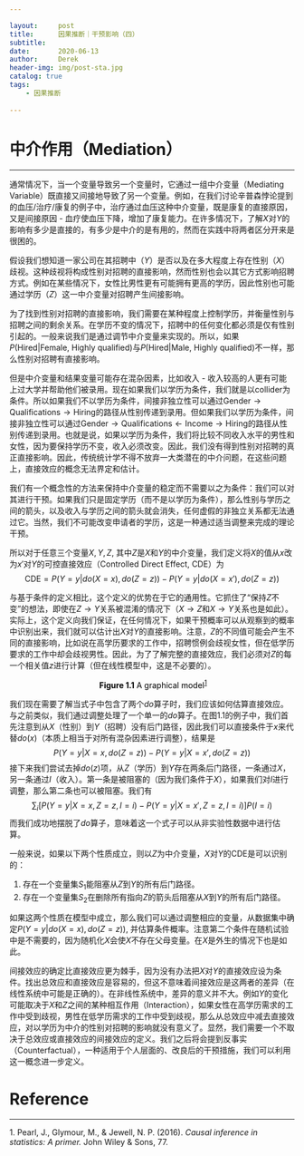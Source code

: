 ```yaml
---

layout:     post
title:      因果推断｜干预影响（四）
subtitle:   
date:       2020-06-13
author:     Derek
header-img: img/post-sta.jpg
catalog: true
tags:
    - 因果推断
    
---
```


# 中介作用（Mediation）
***

通常情况下，当一个变量导致另一个变量时，它通过一组中介变量（Mediating Variable）既直接又间接地导致了另一个变量。例如，在我们讨论辛普森悖论提到的血压/治疗/康复的例子中，治疗通过血压这种中介变量，既是康复的直接原因，又是间接原因 - 血疗使血压下降，增加了康复能力。在许多情况下，了解$X$对$Y$的影响有多少是直接的，有多少是中介的是有用的，然而在实践中将两者区分开来是很困的。

假设我们想知道一家公司在其招聘中（$Y$）是否以及在多大程度上存在性别（$X$）歧视。这种歧视将构成性别对招聘的直接影响，然而性别也会以其它方式影响招聘方式。例如在某些情况下，女性比男性更有可能拥有更高的学历，因此性别也可能通过学历（$Z$）这一中介变量对招聘产生间接影响。

为了找到性别对招聘的直接影响，我们需要在某种程度上控制学历，并衡量性别与招聘之间的剩余关系。在学历不变的情况下，招聘中的任何变化都必须是仅有性别引起的。一般来说我们是通过调节中介变量来实现的。所以，如果$P(\text{Hired}|\text{Female, Highly qualified})$与$P(\text{Hired}|\text{Male, Highly qualified})$不一样，那么性别对招聘有直接影响。

但是中介变量和结果变量可能存在混杂因素，比如收入 - 收入较高的人更有可能上过大学并帮助他们被录用。现在如果我们以学历为条件，我们就是以collider为条件。所以如果我们不以学历为条件，间接非独立性可以通过$\text{Gender} \rightarrow \text{Qualifications} \rightarrow \text{Hiring}$的路径从性别传递到录用。但如果我们以学历为条件，间接非独立性可以通过$\text{Gender} \rightarrow \text{Qualifications} \leftarrow \text{Income} \rightarrow \text{Hiring}$的路径从性别传递到录用。也就是说，如果以学历为条件，我们将比较不同收入水平的男性和女性，因为要保持学历不变，收入必须改变。因此，我们没有得到性别对招聘的真正直接影响。因此，传统统计学不得不放弃一大类潜在的中介问题，在这些问题上，直接效应的概念无法界定和估计。

我们有一个概念性的方法来保持中介变量的稳定而不需要以之为条件：我们可以对其进行干预。如果我们只是固定学历（而不是以学历为条件），那么性别与学历之间的箭头，以及收入与学历之间的箭头就会消失，任何虚假的非独立关系都无法通过它。当然，我们不可能改变申请者的学历，这是一种通过适当调整来完成的理论干预。

所以对于任意三个变量$X, Y, Z,$ 其中$Z$是$X$和$Y$的中介变量，我们定义将$X$的值从$x$改为$x'$对$Y$的可控直接效应（Controlled Direct Effect, CDE）为$$\text{CDE}=P(Y=y|do(X=x), do(Z=z))-P(Y=y|do(X=x'), do(Z=z))$$

与基于条件的定义相比，这个定义的优势在于它的通用性。它抓住了“保持$Z$不变”的想法，即使在$Z \rightarrow Y$关系被混淆的情况下（$X \rightarrow Z$和$X \rightarrow Y$关系也是如此）。实际上，这个定义向我们保证，在任何情况下，如果干预概率可以从观察到的概率中识别出来，我们就可以估计出$X$对$Y$的直接影响。注意，$Z$的不同值可能会产生不同的直接影响，比如说在高学历要求的工作中，招聘惯例会歧视女性，但在低学历要求的工作中却会歧视男性。因此，为了了解完整的直接效应，我们必须对$Z$的每一个相关值$z$进行计算（但在线性模型中，这是不必要的）。

<center>
    <img style="rgba(34,36,38,.08)"
    src="https://tva1.sinaimg.cn/large/007S8ZIlgy1gfrexlo39sj30dc06o74n.jpg" alt>
    <div style="display: inline-block; color: #000; padding: 0px;"><b>Figure 1.1</b> A graphical model<sup><a href="#footnote-1">1</a></sup></div>
</center>

我们现在需要了解当式子中包含了两个$do$算子时，我们应该如何估算直接效应。与之前类似，我们通过调整处理了一个单一的$do$算子。在图1.1的例子中，我们首先注意到从$X$（性别）到$Y$（招聘）没有后门路径，因此我们可以直接条件于$x$来代替$do(x)$（本质上相当于对所有混杂因素进行调整），结果是$$P(Y=y|X=x, do(Z=z))-P(Y=y|X=x', do(Z=z))$$
接下来我们尝试去掉$do(z)$项，从$Z$（学历）到$Y$存在两条后门路径，一条通过$X$，另一条通过$I$（收入）。第一条是被阻塞的（因为我们条件于$X$），如果我们对$I$进行调整，那么第二条也可以被阻塞。我们有$$\sum_i[P(Y=y|X=x, Z=z, I=i)-P(Y=y|X=x', Z=z, I=i)]P(I=i)$$而我们成功地摆脱了$do$算子，意味着这一个式子可以从非实验性数据中进行估算。

一般来说，如果以下两个性质成立，则以$Z$为中介变量，$X$对$Y$的CDE是可以识别的：

1. 存在一个变量集$S_1$能阻塞从$Z$到$Y$的所有后门路径。
1. 存在一个变量集$S_2$在删除所有指向$Z$的箭头后阻塞从$X$到$Y$的所有后门路径。

如果这两个性质在模型中成立，那么我们可以通过调整相应的变量，从数据集中确定$P(Y=y|do(X=x), do(Z=z)),$ 并估算条件概率。注意第二个条件在随机试验中是不需要的，因为随机化$X$会使$X$不存在父母变量。在$X$是外生的情况下也是如此。

间接效应的确定比直接效应更为棘手，因为没有办法把$X$对$Y$的直接效应设为条件。找出总效应和直接效应是容易的，但这不意味着间接效应是这两者的差异（在线性系统中可能是正确的）。在非线性系统中，差异的意义并不大。例如$Y$的变化可能取决于$X$和$Z$之间的某种相互作用（Interaction），如果女性在高学历需求的工作中受到歧视，男性在低学历需求的工作中受到歧视，那么从总效应中减去直接效应，对以学历为中介的性别对招聘的影响就没有意义了。显然，我们需要一个不取决于总效应或直接效应的间接效应的定义。我们之后将会提到反事实（Counterfactual），一种适用于个人层面的、改良后的干预措施，我们可以利用这一概念进一步定义。

# Reference
***

<p id="footnote-1">1. Pearl, J., Glymour, M., & Jewell, N. P. (2016). <i>Causal inference in statistics: A primer.</i> John Wiley & Sons, 77.